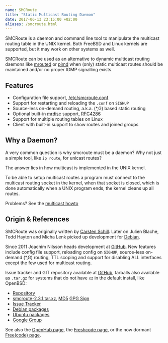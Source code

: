 ```yaml
---
name: SMCRoute
title: "Static Multicast Routing Daemon"
date: 2017-06-13 23:15:00 +02:00
aliases: /smcroute.html
---
```


SMCRoute is a daemon and command line tool to manipulate the multicast
routing table in the UNIX kernel.  Both FreeBSD and Linux kernels are
supported, but it may work on other systems as well.

SMCRoute can be used as an alternative to dynamic multicast routing
daemons like [mrouted](/mrouted.html) or [pimd](/pimd.html) when (only)
static multicast routes should be maintained and/or no proper IGMP
signalling exists.


Features
--------

- Configuration file support, [/etc/smcroute.conf](smcroute-conf.html)
- Support for restarting and reloading the `.conf` on `SIGHUP`
- Source-less on-demand routing, a.k.a. (*,G) based static routing
- Optional built-in [mrdisc][] support, [RFC4286][]
- Support for multiple routing tables on Linux
- Client with built-in support to show routes and joined groups


Why a Daemon?
-------------

A very common question is why smcroute must be a daemon?  Why not just a
simple tool, like `ip route`, for unicast routes?

The answer lies in how multicast is implemented in the UNIX kernel.

To be able to setup multicast routes a program must connect to the
multicast routing socket in the kernel, when that socket is closed,
which is done automatically when a UNIX program ends, the kernel cleans
up all routes.

Problems?  See the [multicast howto](/multicast-howto.html)


Origin & References
-------------------

SMCRoute was originally written by [Carsten Schill][].  Later on Julien
Blache, Todd Hayton and Micha Lenk picked up development for [Debian][].

Since 2011 Joachim Nilsson heads development at [GitHub][].  New
features include config file support, reloading config on `SIGHUP`,
source-less on-demand (*,G) routing, TTL scoping and support for
disabling ALL interfaces except the few used for multicast routing.

Issue tracker and GIT repository available at [GitHub][], tarballs also
available as `.tar.gz` for systems that do not have `xz` in the default
install, like OpenBSD:

   * [Repository][GitHub]
   * [smcroute-2.3.1.tar.xz](ftp://ftp.troglobit.com/smcroute/smcroute-2.3.1.tar.xz),
     [MD5](ftp://ftp.troglobit.com/smcroute/smcroute-2.3.1.tar.xz.md5)
     [GPG Sign](ftp://ftp.troglobit.com/smcroute/smcroute-2.3.1.tar.xz.asc)
   * [Issue Tracker](http://github.com/troglobit/smcroute/issues)
   * [Debian packages](http://packages.debian.org/smcroute)
   * [Ubuntu packages](http://packages.ubuntu.com/smcroute)
   * [Google Group](https://groups.google.com/forum/?fromgroups#!forum/smcroute)

See also the [OpenHub page](https://www.openhub.net/p/smcroute/), the
[Freshcode page](http://freshcode.club/projects/smcroute), or the now
dormant [Free(code) page](http://freecode.com/projects/smcroute).

[mrdisc]:          https://github.com/troglobit/mrdisc
[RFC4286]:         https://tools.ietf.org/html/rfc4286
[GitHub]:          http://github.com/troglobit/smcroute
[Debian]:          http://alioth.debian.org/projects/smcroute/
[Carsten Schill]:  http://www.cschill.de/smcroute/

<!--
  -- Local Variables:
  -- mode: markdown
  -- End:
  -->
